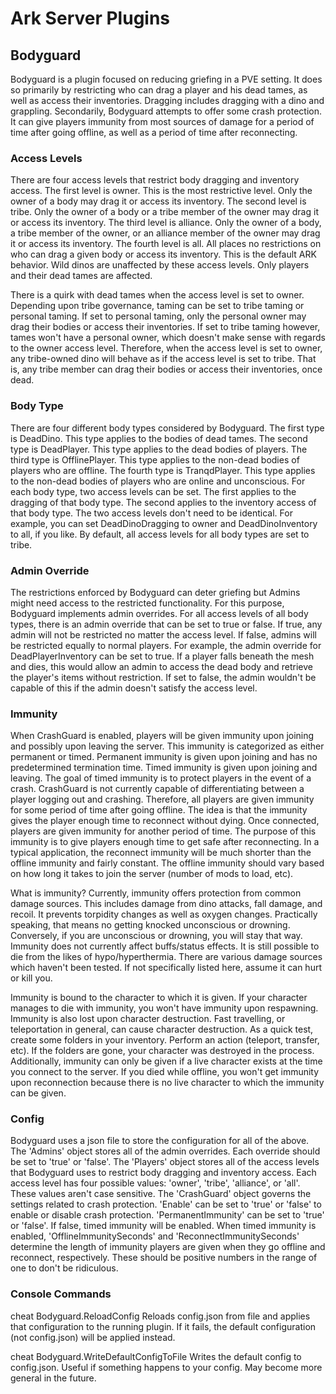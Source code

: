 # Ark Server Plugins

## Bodyguard

Bodyguard is a plugin focused on reducing griefing in a PVE setting. It does so
primarily by restricting who can drag a player and his dead tames, as well as
access their inventories. Dragging includes dragging with a dino and grappling.
Secondarily, Bodyguard attempts to offer some crash protection. It can give
players immunity from most sources of damage for a period of time after going
offline, as well as a period of time after reconnecting.

### Access Levels

  There are four access levels that restrict body dragging and inventory access.
The first level is owner. This is the most restrictive level. Only the owner of
a body may drag it or access its inventory. The second level is tribe. Only the
owner of a body or a tribe member of the owner may drag it or access its
inventory. The third level is alliance. Only the owner of a body, a tribe
member of the owner, or an alliance member of the owner may drag it or access
its inventory. The fourth level is all. All places no restrictions on who can
drag a given body or access its inventory. This is the default ARK behavior.
Wild dinos are unaffected by these access levels. Only players and their dead
tames are affected.

  There is a quirk with dead tames when the access level is set to owner.
Depending upon tribe governance, taming can be set to tribe taming or personal
taming. If set to personal taming, only the personal owner may drag their
bodies or access their inventories. If set to tribe taming however, tames won't
have a personal owner, which doesn't make sense with regards to the owner
access level. Therefore, when the access level is set to owner, any tribe-owned
dino will behave as if the access level is set to tribe. That is, any tribe
member can drag their bodies or access their inventories, once dead.

### Body Type

  There are four different body types considered by Bodyguard. The first type
is DeadDino. This type applies to the bodies of dead tames. The second type is
DeadPlayer. This type applies to the dead bodies of players. The third type is
OfflinePlayer. This type applies to the non-dead bodies of players who are
offline. The fourth type is TranqdPlayer. This type applies to the non-dead
bodies of players who are online and unconscious. For each body type, two
access levels can be set. The first applies to the dragging of that body type.
The second applies to the inventory access of that body type. The two access
levels don't need to be identical. For example, you can set DeadDinoDragging to
owner and DeadDinoInventory to all, if you like. By default, all access levels
for all body types are set to tribe.

### Admin Override

  The restrictions enforced by Bodyguard can deter griefing but Admins might
need access to the restricted functionality. For this purpose, Bodyguard
implements admin overrides. For all access levels of all body types, there is
an admin override that can be set to true or false. If true, any admin will not
be restricted no matter the access level. If false, admins will be restricted
equally to normal players. For example, the admin override for
DeadPlayerInventory can be set to true. If a player falls beneath the mesh and
dies, this would allow an admin to access the dead body and retrieve the
player's items without restriction. If set to false, the admin wouldn't be
capable of this if the admin doesn't satisfy the access level.

### Immunity

  When CrashGuard is enabled, players will be given immunity upon joining and
possibly upon leaving the server. This immunity is categorized as either
permanent or timed. Permanent immunity is given upon joining and has no
predetermined termination time. Timed immunity is given upon joining and
leaving. The goal of timed immunity is to protect players in the event of a
crash. CrashGuard is not currently capable of differentiating between a player
logging out and crashing. Therefore, all players are given immunity for some
period of time after going offline. The idea is that the immunity gives the
player enough time to reconnect without dying. Once connected, players are
given immunity for another period of time. The purpose of this immunity is to
give players enough time to get safe after reconnecting. In a typical
application, the reconnect immunity will be much shorter than the offline
immunity and fairly constant. The offline immunity should vary based on how
long it takes to join the server (number of mods to load, etc).

  What is immunity? Currently, immunity offers protection from common
damage sources. This includes damage from dino attacks, fall damage, and
recoil. It prevents torpidity changes as well as oxygen changes. Practically
speaking, that means no getting knocked unconscious or drowning. Conversely,
if you are unconscious or drowning, you will stay that way. Immunity does
not currently affect buffs/status effects. It is still possible to die from the
likes of hypo/hyperthermia. There are various damage sources which haven't been
tested. If not specifically listed here, assume it can hurt or kill you.

  Immunity is bound to the character to which it is given. If your character
manages to die with immunity, you won't have immunity upon respawning. Immunity
is also lost upon character destruction. Fast travelling, or teleportation in
general, can cause character destruction. As a quick test, create some folders
in your inventory. Perform an action (teleport, transfer, etc). If the folders
are gone, your character was destroyed in the process. Additionally, immunity
can only be given if a live character exists at the time you connect to the
server. If you died while offline, you won't get immunity upon reconnection
because there is no live character to which the immunity can be given.

### Config

  Bodyguard uses a json file to store the configuration for all of the above.
The 'Admins' object stores all of the admin overrides. Each override should be
set to 'true' or 'false'. The 'Players' object stores all of the access levels
that Bodyguard uses to restrict body dragging and inventory access. Each access
level has four possible values: 'owner', 'tribe', 'alliance', or 'all'. These
values aren't case sensitive. The 'CrashGuard' object governs the settings
related to crash protection. 'Enable' can be set to 'true' or 'false' to enable
or disable crash protection. 'PermanentImmunity' can be set to 'true' or
'false'. If false, timed immunity will be enabled. When timed immunity is enabled,
'OfflineImmunitySeconds' and 'ReconnectImmunitySeconds' determine the length of
immunity players are given when they go offline and reconnect, respectively.
These should be positive numbers in the range of one to don't be ridiculous.

### Console Commands

cheat Bodyguard.ReloadConfig
  Reloads config.json from file and applies that configuration to the running
  plugin. If it fails, the default configuration (not config.json) will be
  applied instead.
  
cheat Bodyguard.WriteDefaultConfigToFile
  Writes the default config to config.json. Useful if something happens to your
  config. May become more general in the future.
